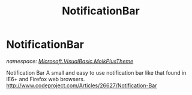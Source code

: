 ﻿---
title: NotificationBar
---

# NotificationBar
_namespace: [Microsoft.VisualBasic.MolkPlusTheme](N-Microsoft.VisualBasic.MolkPlusTheme.html)_

Notification Bar
 A small and easy to use notification bar like that found in IE6+ and Firefox web browsers.
 http://www.codeproject.com/Articles/26627/Notification-Bar




